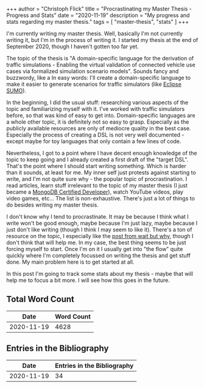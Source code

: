 +++
author = "Christoph Flick"
title = "Procrastinating my Master Thesis - Progress and Stats"
date = "2020-11-19"
description = "My progress and stats regarding my master thesis."
tags = [
    "master-thesis",
    "stats"
]
+++

I'm currently writing my master thesis.
Well, basically I'm not currently writing it, but I'm in the process of writing it.
I started my thesis at the end of September 2020, though I haven't gotten too far yet.

The topic of the thesis is "A domain-specific language for the derivation of traffic simulations - Enabling the virtual validation of connected vehicle use cases via formalized simulation scenario models".
Sounds fancy and buzzwordy, like a 
In easy words: I'll create a domain-specific language to make it easier to generate scenarios for traffic simulators (like [Eclipse SUMO](http://sumo.dlr.de/)).

In the beginning, I did the usual stuff: researching various aspects of the topic and familiarizing myself with it.
I've worked with traffic simulators before, so that was kind of easy to get into.
Domain-specific languages are a whole other topic, it is definitely not so easy to grasp.
Especially as the publicly available resources are only of mediocre quality in the best case.
Especially the process of creating a DSL is not very well documented - except maybe for toy languages that only contain a few lines of code.

Nevertheless, I got to a point where I have decent enough knowledge of the topic to keep going and I already created a first draft of the "target DSL".
That's the point where I should start writing something.
Which is harder than it sounds, at least for me.
My inner self just protests against starting to write, and I'm not quite sure why - the popular topic of procrastination.
I read articles, learn stuff irrelevant to the topic of my master thesis (I just became a [MongoDB Certified Developer](https://university.mongodb.com/certification/certificate/168028574)), watch YouTube videos, play video games, etc...
The list is non-exhaustive.
There's just a lot of things to do besides writing my master thesis.

I don't know why I tend to procrastinate.
It may be because I think what I write won't be good enough, maybe because I'm just lazy, maybe because I just don't like writing (though I think I may seem to like it).
There's a ton of resource on the topic, I especially like the [post from wait but why](https://waitbutwhy.com/2013/10/why-procrastinators-procrastinate.html), though I don't think that will help me.
In my case, the best thing seems to be just forcing myself to start.
Once I'm on it I usually get into "the flow" quite quickly where I'm completely focussed on writing the thesis and get stuff done.
My main problem here is to get started at all.

In this post I'm going to track some stats about my thesis - maybe that will help me to focus a bit more.
I will see how this goes in the future.

## Total Word Count

| Date       | Word Count |
| ---------- | ---------- |
| 2020-11-19 | 4628       |

## Entries in the Bibliography

| Date       | Entries in the Bibliography |
| ---------- | --------------------------- |
| 2020-11-19 | 34                          |
